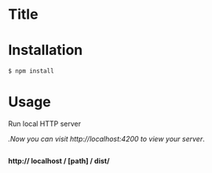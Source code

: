 # Title



# Installation

```$ npm install```


# Usage

Run local HTTP server

<em>.Now you can visit http://localhost:4200 to view your server</em>.
```
```
**http:// localhost / [path] / dist/**


